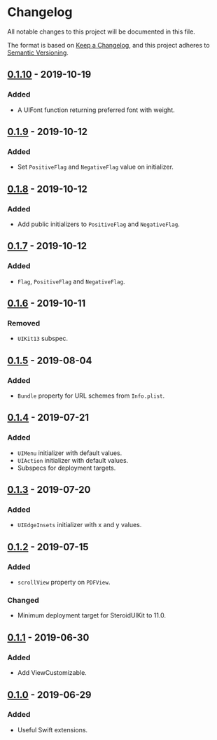 # Changelog
All notable changes to this project will be documented in this file.

The format is based on [Keep a Changelog](https://keepachangelog.com/en/1.0.0/),
and this project adheres to [Semantic Versioning](https://semver.org/spec/v2.0.0.html).

## [0.1.10] - 2019-10-19
### Added
- A UIFont function returning preferred font with weight.

## [0.1.9] - 2019-10-12
### Added
- Set `PositiveFlag` and `NegativeFlag` value on initializer.

## [0.1.8] - 2019-10-12
### Added
- Add public initializers to `PositiveFlag` and `NegativeFlag`.

## [0.1.7] - 2019-10-12
### Added
- `Flag`, `PositiveFlag` and `NegativeFlag`.

## [0.1.6] - 2019-10-11
### Removed
- `UIKit13` subspec.

## [0.1.5] - 2019-08-04
### Added
- `Bundle` property for URL schemes from `Info.plist`.

## [0.1.4] - 2019-07-21
### Added
- `UIMenu` initializer with default values.
- `UIAction` initializer with default values.
- Subspecs for deployment targets.

## [0.1.3] - 2019-07-20
### Added
- `UIEdgeInsets` initializer with x and y values.

## [0.1.2] - 2019-07-15
### Added
- `scrollView` property on `PDFView`.

### Changed
- Minimum deployment target for SteroidUIKit to 11.0.

## [0.1.1] - 2019-06-30
### Added
- Add ViewCustomizable.

## [0.1.0] - 2019-06-29
### Added
- Useful Swift extensions.

[0.1.10]: https://github.com/jasonnam/Steroid/compare/0.1.9...0.1.10
[0.1.9]: https://github.com/jasonnam/Steroid/compare/0.1.8...0.1.9
[0.1.8]: https://github.com/jasonnam/Steroid/compare/0.1.7...0.1.8
[0.1.7]: https://github.com/jasonnam/Steroid/compare/0.1.6...0.1.7
[0.1.6]: https://github.com/jasonnam/Steroid/compare/0.1.5...0.1.6
[0.1.5]: https://github.com/jasonnam/Steroid/compare/0.1.4...0.1.5
[0.1.4]: https://github.com/jasonnam/Steroid/compare/0.1.3...0.1.4
[0.1.3]: https://github.com/jasonnam/Steroid/compare/0.1.2...0.1.3
[0.1.2]: https://github.com/jasonnam/Steroid/compare/0.1.1...0.1.2
[0.1.1]: https://github.com/jasonnam/Steroid/compare/0.1.0...0.1.1
[0.1.0]: https://github.com/jasonnam/Steroid/releases/tag/0.1.0
